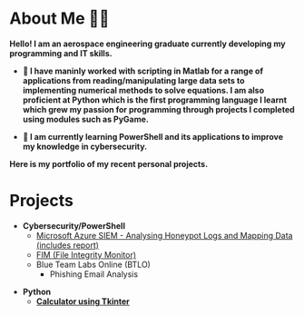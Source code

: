 <h1>About Me 🤙🏽</h1>

<b>Hello! I am an aerospace engineering graduate currently developing my programming and IT skills.

- 📖 I have maninly worked with scripting in Matlab for a range of applications from reading/manipulating large data sets to implementing numerical methods to solve equations. I am also proficient at Python which is the first programming language I learnt which grew my 
    passion for programming through projects I completed using modules such as PyGame. 

- 🔭 I am currently learning PowerShell and its applications to improve my knowledge in cybersecurity.

Here is my portfolio of my recent personal projects.
</b>
<h1>Projects</h1>

- <b>Cybersecurity/PowerShell</b>
  - [Microsoft Azure SIEM - Analysing Honeypot Logs and Mapping Data (includes report)](https://github.com/azizgaf/Azure_SIEM)
  - [FIM (File Integrity Monitor)](https://github.com/azizgaf/FIM)
  - Blue Team Labs Online (BTLO)
    - Phishing Email Analysis
<b>

- <b>Python</b>
  - [Calculator using Tkinter](https://github.com/azizgaf/basic_calculator)


<!--
**joshmadakor1/joshmadakor1** is a ✨ _special_ ✨ repository because its `README.md` (this file) appears on your GitHub profile.

Here are some ideas to get you started:

- 🔭 I’m currently working on ...
- 🌱 I’m currently learning ...
- 👯 I’m looking to collaborate on ...
- 🤔 I’m looking for help with ...
- 💬 Ask me about ...
- 📫 How to reach me: ...
- 😄 Pronouns: ...
- ⚡ Fun fact: ...
-->

